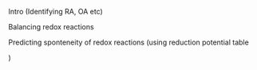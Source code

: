 Intro (Identifying RA, OA etc)

Balancing redox reactions

Predicting sponteneity of redox reactions (using reduction potential table

)